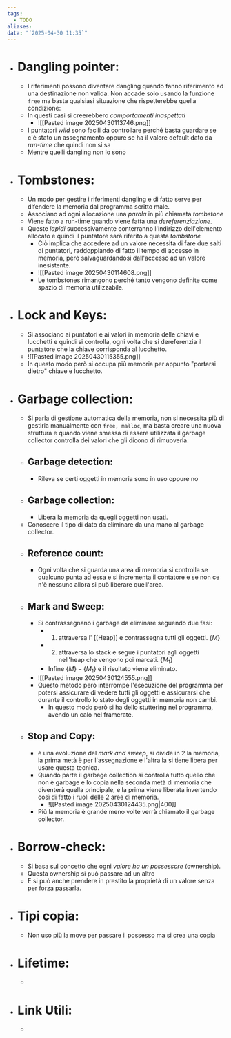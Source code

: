 ```yaml
---
tags:
  - TODO
aliases: 
data: "`2025-04-30 11:35`"
---
```

- # Dangling pointer:
	- I riferimenti possono diventare dangling quando fanno riferimento ad una destinazione non valida. Non accade solo usando la funzione `free` ma basta qualsiasi situazione che rispetterebbe quella condizione:
	- In questi casi si creerebbero _comportamenti inaspettati_
		- ![[Pasted image 20250430113746.png]]
	- I puntatori _wild_ sono facili da controllare perché basta guardare se c'è stato un assegnamento oppure se ha il valore default dato da _run-time_ che quindi non si sa
	- Mentre quelli dangling non lo sono
- # Tombstones:
	- Un modo per gestire i riferimenti dangling e di fatto serve per difendere la memoria dal programma scritto male.
	- Associano ad ogni allocazione una _parola_ in più chiamata _tombstone_
	- Viene fatto a run-time quando viene fatta una _dereferenziazione_.
	- Queste _lapidi_ successivamente conterranno l'indirizzo dell'elemento allocato e quindi il puntatore sarà riferito a questa _tombstone_ 
		- Ciò implica che accedere ad un valore necessita di fare due salti di puntatori, raddoppiando di fatto il tempo di accesso in memoria, però salvaguardandosi dall'accesso ad un valore inesistente.
		- ![[Pasted image 20250430114608.png]]
		- Le tombstones rimangono perché tanto vengono definite come spazio di memoria utilizzabile.
- # Lock and Keys:
	- Si associano ai puntatori e ai valori in memoria delle chiavi e lucchetti e quindi si controlla, ogni volta che si dereferenzia il puntatore che la chiave corrisponda al lucchetto.
	- ![[Pasted image 20250430115355.png]]
	- In questo modo però si occupa più memoria per appunto "portarsi dietro" chiave e lucchetto.
- # Garbage collection:
	- Si parla di gestione automatica della memoria, non si necessita più di gestirla manualmente con `free, malloc`, ma basta creare una nuova struttura e quando viene smessa di essere utilizzata il garbage collector controlla dei valori che gli dicono di rimuoverla.
	- ## Garbage detection:
		- Rileva se certi oggetti in memoria sono in uso oppure no
	- ## Garbage collection:
		- Libera la memoria da quegli oggetti non usati.
	- Conoscere il tipo di dato da eliminare da una mano al garbage collector.
	- ## Reference count:
		- Ogni volta che si guarda una area di memoria si controlla se qualcuno punta ad essa e si incrementa il contatore e se non ce n'è nessuno allora si può liberare quell'area.
	- ## Mark and Sweep:
		- Si contrassegnano i garbage da eliminare seguendo due fasi:
			- 1) attraversa l' [[Heap]] e contrassegna tutti gli oggetti. $\{M\}$
			- 2) attraversa lo stack e segue i puntatori agli oggetti nell'heap che vengono poi marcati. $\{M_{1}\}$
			- Infine $\{M\}-\{M_{1}\}$ e il risultato viene eliminato.
		- ![[Pasted image 20250430124555.png]]
		- Questo metodo però interrompe l'esecuzione del programma per potersi assicurare di vedere tutti gli oggetti e assicurarsi che durante il controllo lo stato degli oggetti in memoria non cambi.
			- In questo modo però si ha dello stuttering nel programma, avendo un calo nel framerate.
	- ## Stop and Copy:
		- è una evoluzione del _mark and sweep_, si divide in 2 la memoria, la prima metà è per l'assegnazione e l'altra la si tiene libera per usare questa tecnica.
		- Quando parte il garbage collection si controlla tutto quello che non è garbage e lo copia nella seconda metà di memoria che diventerà quella principale, e la prima viene liberata invertendo così di fatto i ruoli delle 2 aree di memoria.
			- ![[Pasted image 20250430124435.png|400]]
		- Più la memoria è grande meno volte verrà chiamato il garbage collector.
- # Borrow-check:
	- Si basa sul concetto che ogni _valore ha un possessore_ (ownership).
	- Questa ownership si può passare ad un altro  
	- E si può anche prendere in prestito la proprietà di un valore senza per forza passarla.
- # Tipi copia:
	- Non uso più la move per passare il possesso ma si crea una copia
- # Lifetime:
	- 
- # Link Utili: 
	- 